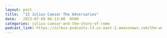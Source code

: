 ```yaml
---
layout: post
title:  "13 Julius Caesar The Adversaries"
date:   2023-07-09 06:13:00 -0500
categories: julius-caesar-and-the-story-of-rome
podcast_link: https://nilbus-podcasts.s3.us-east-2.amazonaws.com/the-well-trained-mind/Julius%20Caesar%20and%20the%20Story%20of%20Rome/13%20Julius%20Caesar%20The%20Adversaries.mp3
---
```


